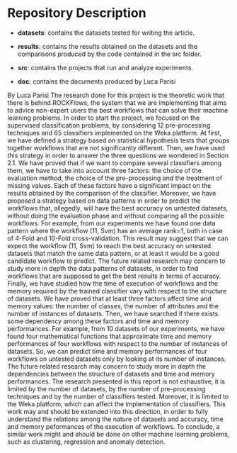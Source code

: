 # Repository Description

- **datasets**: contains the datasets tested for writing the article.

- **results**: contains the results obtained on the datasets and the comparisons produced by the code contained in the src folder.

- **src**: contains the projects that run and analyze experiments.
- **doc**: contains the documents produced by Luca Parisi


By Luca Parisi
The research done for this project is the theoretic work that there is behind ROCKFlows, the system that we are implementing that aims to advice non-expert users the best workflows that can solve their machine learning problems. In order to start the project, we focused on the supervised classification problems, by considering 12 pre-processing techniques and 65 classifiers implemented on the Weka platform. At first, we have defined a strategy based on statistical hypothesis tests that groups together workflows that are not significantly different. Then, we have used this strategy in order to answer the three questions we wondered in Section 2.1. We have proved that if we want to compare several classifiers among them, we have to take into account three factors: the choice of the evaluation method, the choice of the pre-processing and the treatment of missing values. Each of these factors have a significant impact on the results obtained by the comparison of the classifier. Moreover, we have proposed a strategy based on data patterns in order to predict the workflows that, allegedly, will have the best accuracy on untested datasets, without doing the evaluation phase and without comparing all the possible workflows. For example, from our experiments we have found one data pattern where the workflow (11, Svm) has an average rank=1, both in case of 4-Fold and 10-Fold cross-validation. This result may suggest that we can expect the workflow (11, Svm) to reach the best accuracy on untested datasets that match the same data pattern, or at least it would be a good candidate workflow to predict. The future related research may concern to study more in depth the data patterns of datasets, in order to find workflows that are supposed to get the best results in terms of accuracy. Finally, we have studied how the time of execution of workflows and the memory required by the trained classifier vary with respect to the structure of datasets. We have proved that at least three factors affect time and memory values: the number of classes, the number of attributes and the number of instances of datasets. Then, we have searched if there exists some dependency among these factors and time and memory performances. For example, from 10 datasets of our experiments, we have found four mathematical functions that approximate time and memory performances of four workflows with respect to the number of instances of datasets. So, we can predict time and memory performances of four workflows on untested datasets only by looking at its number of instances. The future related research may concern to study more in depth the dependencies between the structure of datasets and time and memory performances.
The research presented in this report is not exhaustive, it is limited by the number of datasets, by the number of pre-processing techniques and by the number of classifiers tested. Moreover, it is limited to the Weka platform, which can affect the implementation of classifiers. This work may and should be extended into this direction, in order to fully understand the relations among the nature of datasets and accuracy, time and memory peformances of the execution of workflows. To conclude, a similar work might and should be done on other machine learning problems, such as clustering, regression and anomaly detection.

